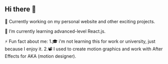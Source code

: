 ## Hi there 👋

🔭 Currently working on my personal website and other exciting projects.

🌱 I’m currently learning advanced-level React.js.

⚡ Fun fact about me: 
1.🎓 i'm not learning this for work or university, just because I enjoy it.
2.📽️ I used to create motion graphics and work with After Effects for AKA (motion designer).
